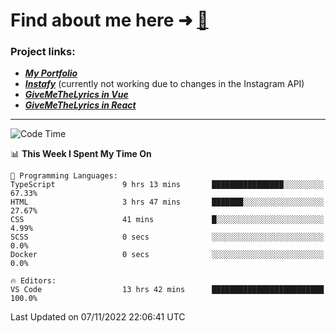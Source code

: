# Find about me here ➜ [🧑](https://pauabella.dev)

### Project links:
- ***[My Portfolio](https://pauabella.dev)***
- ***[Instafy](https://instafy.me)*** (currently not working due to changes in the Instagram API)
- ***[GiveMeTheLyrics in Vue](https://lyrics.pauabella.dev)***
- ***[GiveMeTheLyrics in React](https://pauabella.dev/GiveMeTheLyrics)***

---
<!--START_SECTION:waka-->
![Code Time](http://img.shields.io/badge/Code%20Time-1%2C621%20hrs%2011%20mins-blue)

📊 **This Week I Spent My Time On** 

```text
💬 Programming Languages: 
TypeScript               9 hrs 13 mins       ████████████████░░░░░░░░░   67.33% 
HTML                     3 hrs 47 mins       ███████░░░░░░░░░░░░░░░░░░   27.67% 
CSS                      41 mins             █░░░░░░░░░░░░░░░░░░░░░░░░   4.99% 
SCSS                     0 secs              ░░░░░░░░░░░░░░░░░░░░░░░░░   0.0% 
Docker                   0 secs              ░░░░░░░░░░░░░░░░░░░░░░░░░   0.0%

🔥 Editors: 
VS Code                  13 hrs 42 mins      █████████████████████████   100.0%

```


 Last Updated on 07/11/2022 22:06:41 UTC
<!--END_SECTION:waka-->
